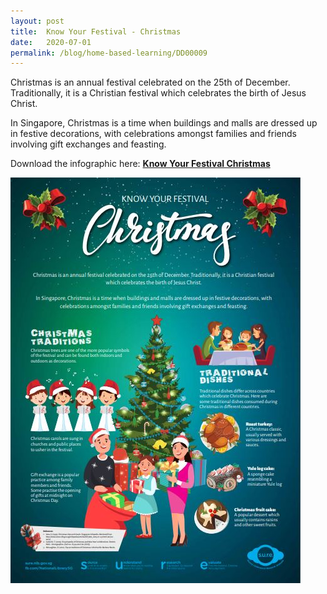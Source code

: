 ```yaml
---
layout: post
title:  Know Your Festival - Christmas
date:   2020-07-01
permalink: /blog/home-based-learning/DD00009
---
```


Christmas is an annual festival celebrated on the 25th of December. Traditionally, it is a Christian festival
which celebrates the birth of Jesus Christ.

In Singapore, Christmas is a time when buildings and malls are dressed up in festive decorations, with
celebrations amongst families and friends involving gift exchanges and feasting. 



Download the infographic here: **[Know Your Festival Christmas](/infographic/3_Christmas%20Infographic%202020.pdf)**

![](../../../images/infographic-christmas-sm.JPG)



